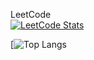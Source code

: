 LeetCode  
[![LeetCode Stats](https://leetcode.card.workers.dev/?username=jocolognesi)](https://leetcode.com/jocolognesi/)

[![Top Langs](https://github-readme-stats.vercel.app/api/top-langs/?username=jocologne&theme=radical&&langs_count=6&layout=compact)

<!--
**jocologne/jocologne** is a ✨ _special_ ✨ repository because its `README.md` (this file) appears on your GitHub profile.

Here are some ideas to get you started:

- 🔭 I’m currently working on ...
- 🌱 I’m currently learning ...
- 👯 I’m looking to collaborate on ...
- 🤔 I’m looking for help with ...
- 💬 Ask me about ...
- 📫 How to reach me: ...
- 😄 Pronouns: ...
- ⚡ Fun fact: ...
-->
